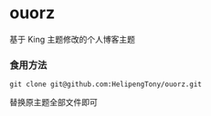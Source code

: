 # ouorz
基于 King 主题修改的个人博客主题

### 食用方法
```
git clone git@github.com:HelipengTony/ouorz.git
```
替换原主题全部文件即可
